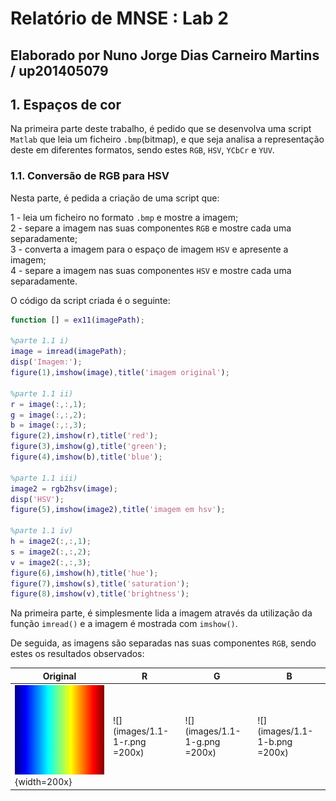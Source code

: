# Relatório de MNSE : Lab 2
## Elaborado por Nuno Jorge Dias Carneiro Martins / up201405079

## 1. Espaços de cor

Na primeira parte deste trabalho, é pedido que se desenvolva uma script `Matlab` que leia um ficheiro `.bmp`(bitmap), e que seja analisa a representação deste em diferentes formatos, sendo estes `RGB`, `HSV`, `YCbCr` e `YUV`.

### 1.1. Conversão de RGB para HSV

Nesta parte, é pedida a criação de uma script que:

1 - leia um ficheiro no formato `.bmp` e mostre a imagem;  
2 - separe a imagem nas suas componentes `RGB` e mostre cada uma separadamente;  
3 - converta a imagem para o espaço de imagem `HSV` e apresente a imagem;  
4 - separe a imagem nas suas componentes `HSV` e mostre cada uma separadamente.

O código da script criada é o seguinte:

```matlab
function [] = ex11(imagePath);

%parte 1.1 i)
image = imread(imagePath);
disp('Imagem:');
figure(1),imshow(image),title('imagem original');

%parte 1.1 ii)
r = image(:,:,1);
g = image(:,:,2);
b = image(:,:,3);
figure(2),imshow(r),title('red');
figure(3),imshow(g),title('green');
figure(4),imshow(b),title('blue');

%parte 1.1 iii)
image2 = rgb2hsv(image);
disp('HSV');
figure(5),imshow(image2),title('imagem em hsv');

%parte 1.1 iv)
h = image2(:,:,1);
s = image2(:,:,2);
v = image2(:,:,3);
figure(6),imshow(h),title('hue');
figure(7),imshow(s),title('saturation');
figure(8),imshow(v),title('brightness');
```

Na primeira parte, é simplesmente lida a imagem através da utilização da função `imread()` e a imagem é mostrada com `imshow()`.

De seguida, as imagens são separadas nas suas componentes `RGB`, sendo estes os resultados observados:

|Original|R|G|B|
|-|-|-|-|
|![](images/1.1-1-o.png){width=200x}|![](images/1.1-1-r.png =200x)|![](images/1.1-1-g.png =200x)|![](images/1.1-1-b.png =200x)|

